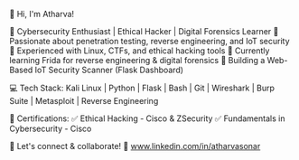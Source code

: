 👋 Hi, I'm Atharva!

🔹 Cybersecurity Enthusiast | Ethical Hacker | Digital Forensics Learner
🔹 Passionate about penetration testing, reverse engineering, and IoT security
🔹 Experienced with Linux, CTFs, and ethical hacking tools
🔹 Currently learning Frida for reverse engineering & digital forensics
🔹 Building a Web-Based IoT Security Scanner (Flask Dashboard)

💻 Tech Stack: Kali Linux | Python | Flask | Bash | Git | Wireshark | Burp Suite | Metasploit | Reverse Engineering

📌 Certifications:
✅ Ethical Hacking - Cisco & ZSecurity
✅ Fundamentals in Cybersecurity - Cisco

🚀 Let's connect & collaborate!
🔗 www.linkedin.com/in/atharvasonar 
